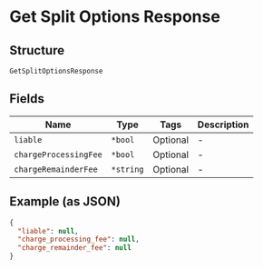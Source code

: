 
# Get Split Options Response

## Structure

`GetSplitOptionsResponse`

## Fields

| Name | Type | Tags | Description |
|  --- | --- | --- | --- |
| `liable` | `*bool` | Optional | - |
| `chargeProcessingFee` | `*bool` | Optional | - |
| `chargeRemainderFee` | `*string` | Optional | - |

## Example (as JSON)

```json
{
  "liable": null,
  "charge_processing_fee": null,
  "charge_remainder_fee": null
}
```

